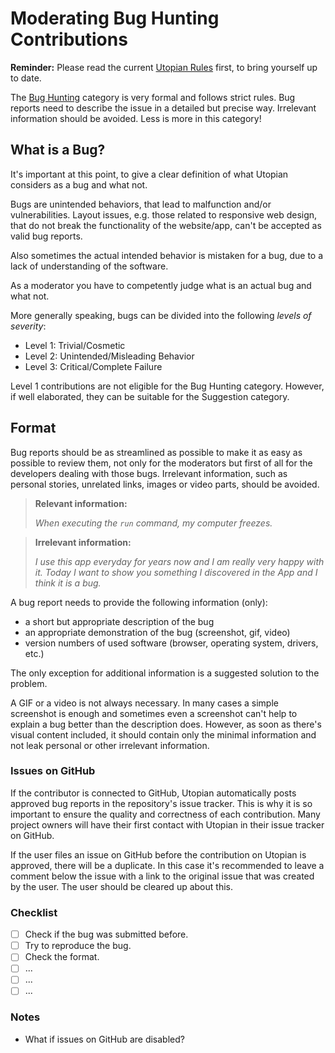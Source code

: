 # Moderating Bug Hunting Contributions

**Reminder:** Please read the current [Utopian Rules](https://utopian.io/rules) first, to bring yourself up to date.

The [Bug Hunting](https://utopian.io/bug-hunting/review) category is very formal and follows strict rules. Bug reports need to describe the issue in a detailed but precise way. Irrelevant information should be avoided. Less is more in this category!

## What is a Bug?

It's important at this point, to give a clear definition of what Utopian considers as a bug and what not.

Bugs are unintended behaviors, that lead to malfunction and/or vulnerabilities. Layout issues, e.g. those related to responsive web design, that do not break the functionality of the website/app, can't be accepted as valid bug reports.

Also sometimes the actual intended behavior is mistaken for a bug, due to a lack of understanding of the software.

As a moderator you have to competently judge what is an actual bug and what not.

More generally speaking, bugs can be divided into the following *levels of severity*:

- Level 1: Trivial/Cosmetic
- Level 2: Unintended/Misleading Behavior
- Level 3: Critical/Complete Failure

Level 1 contributions are not eligible for the Bug Hunting category. However, if well elaborated, they can be suitable for the Suggestion category.

## Format

Bug reports should be as streamlined as possible to make it as easy as possible to review them, not only for the moderators but first of all for the developers dealing with those bugs. Irrelevant information, such as personal stories, unrelated links, images or video parts, should be avoided.

> **Relevant information:**
> 
> *When executing the `run` command, my computer freezes.*

> **Irrelevant information:**
>
> *I use this app everyday for years now and I am really very happy with it. Today I want to show you something I discovered in the App and I think it is a bug.*

A bug report needs to provide the following information (only):

- a short but appropriate description of the bug
- an appropriate demonstration of the bug (screenshot, gif, video)
- version numbers of used software (browser, operating system, drivers, etc.)

The only exception for additional information is a suggested solution to the problem.

A GIF or a video is not always necessary. In many cases a simple screenshot is enough and sometimes even a screenshot can't help to explain a bug better than the description does.
However, as soon as there's visual content included, it should contain only the minimal information and not leak personal or other irrelevant information.

### Issues on GitHub

If the contributor is connected to GitHub, Utopian automatically posts approved bug reports in the repository's issue tracker. This is why it is so important to ensure the quality and correctness of each contribution. Many project owners will have their first contact with Utopian in their issue tracker on GitHub.

If the user files an issue on GitHub before the contribution on Utopian is approved, there will be a duplicate. In this case it's recommended to leave a comment below the issue with a link to the original issue that was created by the user. The user should be cleared up about this. 

### Checklist

- [ ] Check if the bug was submitted before.
- [ ] Try to reproduce the bug.
- [ ] Check the format.
- [ ] ...
- [ ] ...
- [ ] ...

### Notes

- What if issues on GitHub are disabled? 
